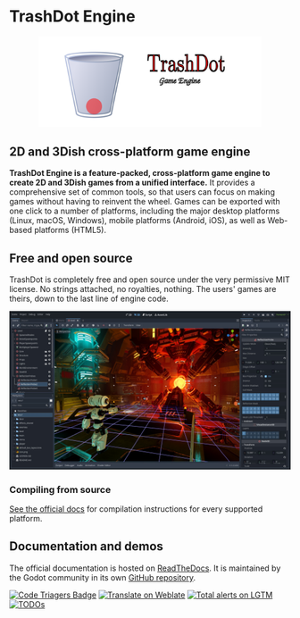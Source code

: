 # TrashDot Engine

<p align="center">
  <a href="https://godotengine.org">
    <img src="logo_outlined.svg" width="400" alt="Godot Engine logo">
  </a>
</p>

## 2D and 3Dish cross-platform game engine

**TrashDot Engine is a feature-packed, cross-platform
game engine to create 2D and 3Dish games from a unified interface.** It provides a
comprehensive set of common tools, so that users can focus on making games
without having to reinvent the wheel. Games can be exported with one click to a
number of platforms, including the major desktop platforms (Linux, macOS,
Windows), mobile platforms (Android, iOS), as well as Web-based platforms
(HTML5).

## Free and open source
TrashDot is completely free and open source under the very permissive MIT license.
No strings attached, no royalties, nothing. The users' games are theirs, down
to the last line of engine code.

![Screenshot of a 3D scene in the Godot Engine editor](https://raw.githubusercontent.com/godotengine/godot-design/master/screenshots/editor_tps_demo_1920x1080.jpg)

### Compiling from source

[See the official docs](https://docs.godotengine.org/en/latest/development/compiling/)
for compilation instructions for every supported platform.

## Documentation and demos

The official documentation is hosted on [ReadTheDocs](https://docs.godotengine.org).
It is maintained by the Godot community in its own [GitHub repository](https://github.com/godotengine/godot-docs).

[![Code Triagers Badge](https://www.codetriage.com/godotengine/godot/badges/users.svg)](https://www.codetriage.com/godotengine/godot)
[![Translate on Weblate](https://hosted.weblate.org/widgets/godot-engine/-/godot/svg-badge.svg)](https://hosted.weblate.org/engage/godot-engine/?utm_source=widget)
[![Total alerts on LGTM](https://img.shields.io/lgtm/alerts/g/godotengine/godot.svg?logo=lgtm&logoWidth=18)](https://lgtm.com/projects/g/godotengine/godot/alerts)
[![TODOs](https://badgen.net/https/api.tickgit.com/badgen/github.com/godotengine/godot)](https://www.tickgit.com/browse?repo=github.com/godotengine/godot)
